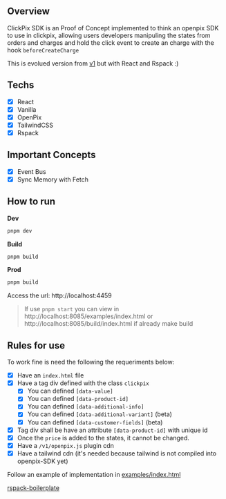 ## Overview

ClickPix SDK is an Proof of Concept implemented to think an openpix SDK to use in clickpix, allowing users developers manipuling the states from orders and charges and hold the click event to create an charge with the hook `beforeCreateCharge`

This is evolued version from [v1](https://github.com/HallexCosta/clickpix) but with React and Rspack :)

## Techs

- [x] React
- [x] Vanilla
- [x] OpenPix
- [x] TailwindCSS
- [x] Rspack

## Important Concepts
- [x] Event Bus
- [x] Sync Memory with Fetch

## How to run

**Dev**
```sh
pnpm dev
```

**Build**
```sh
pnpm build
```

**Prod**
```sh
pnpm build
```

Access the url: http://localhost:4459

> If use `pnpm start` you can view in http://localhost:8085/examples/index.html or http://localhost:8085/build/index.html if already make build

## Rules for use
To work fine is need the following the requeriments below:

- [x] Have an `index.html` file
- [x] Have a tag div defined with the class `clickpix`
  - [x] You can defined `[data-value]` 
  - [x] You can defined `[data-product-id]`
  - [x] You can defined `[data-additional-info]` 
  - [x] You can defined `[data-additional-variant]` (beta)
  - [x] You can defined `[data-customer-fields]` (beta)
- [x] Tag div shall be have an attribute `[data-product-id]` with unique id
- [x] Once the `price` is added to the states, it cannot be changed.
- [x] Have a `/v1/openpix.js` plugin cdn
- [x] Have a tailwind cdn (it's needed because tailwind is not compiled into openpix-SDK yet)

Follow an example of implementation in [examples/index.html](./examples/index.html)


[rspack-boilerplate](https://github.com/sibelius/rspack-boilerplate)